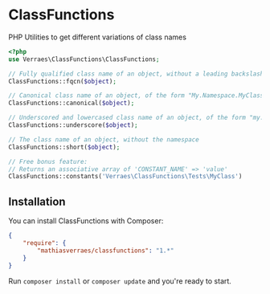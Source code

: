 # ClassFunctions

PHP Utilities to get different variations of class names

```php
<?php
use Verraes\ClassFunctions\ClassFunctions;

// Fully qualified class name of an object, without a leading backslash
ClassFunctions::fqcn($object);

// Canonical class name of an object, of the form "My.Namespace.MyClass"
ClassFunctions::canonical($object);

// Underscored and lowercased class name of an object, of the form "my.namespace.my_class"
ClassFunctions::underscore($object);

// The class name of an object, without the namespace
ClassFunctions::short($object);

// Free bonus feature:
// Returns an associative array of 'CONSTANT_NAME' => 'value'
ClassFunctions::constants('Verraes\ClassFunctions\Tests\MyClass')
```

## Installation


You can install ClassFunctions with Composer:

```json
{
    "require": {
        "mathiasverraes/classfunctions": "1.*"
    }
}
```

Run `composer install` or `composer update` and you're ready to start.
